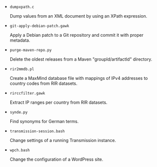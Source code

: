 * `dumpxpath.c`

  Dump values from an XML document by using an XPath expression.


* `git-apply-debian-patch.gawk`

  Apply a Debian patch to a Git repository and commit it with proper metadata.


* `purge-maven-repo.py`

  Delete the oldest releases from a Maven "groupId/artifactId" directory.


* `rir2mmdb.pl`

  Create a MaxMind database file with mappings of IPv4 addresses to country codes from RIR datasets.


* `rirccfilter.gawk`

  Extract IP ranges per country from RIR datasets.


* `synde.py`

  Find synonyms for German terms.


* `transmission-session.bash`

  Change settings of a running Transmission instance.


* `wpch.bash`

  Change the configuration of a WordPress site.


